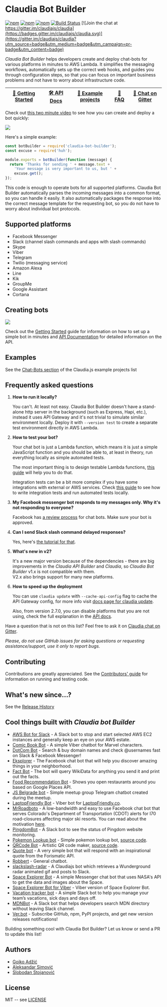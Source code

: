 # Claudia Bot Builder

[![npm](https://img.shields.io/npm/v/claudia-bot-builder.svg?maxAge=2592000?style=plastic)](https://www.npmjs.com/package/claudia-bot-builder)
[![npm](https://img.shields.io/npm/dt/claudia-bot-builder.svg?maxAge=2592000?style=plastic)](https://www.npmjs.com/package/claudia-bot-builder)
[![npm](https://img.shields.io/npm/l/claudia-bot-builder.svg?maxAge=2592000?style=plastic)](https://github.com/claudiajs/claudia-bot-builder/blob/master/LICENSE)
[![Build Status](https://travis-ci.org/claudiajs/claudia-bot-builder.svg?branch=master)](https://travis-ci.org/claudiajs/claudia-bot-builder)
[![Join the chat at https://gitter.im/claudiajs/claudia](https://badges.gitter.im/claudiajs/claudia.svg)](https://gitter.im/claudiajs/claudia?utm_source=badge&utm_medium=badge&utm_campaign=pr-badge&utm_content=badge)

_Claudia Bot Builder_ helps developers create and deploy chat-bots for various platforms in minutes to AWS Lambda. It simplifies the messaging workflows, automatically sets up the correct web hooks, and guides you through configuration steps, so that you can focus on important business problems and not have to worry about infrastructure code.

| [🚀 Getting Started](https://claudiajs.com/tutorials/hello-world-chatbot.html) | [🛠 API Docs](docs/API.md) | [🤖 Example projects](https://github.com/claudiajs/example-projects#chat-bots) | [🤔 FAQ](#frequently-asked-questions) | [💬 Chat on Gitter](https://gitter.im/claudiajs/claudia) |
|-----------------|----------|------------------|-----|----|

Check out [this two minute video](https://youtu.be/NvCfEuD3Nk4) to see how you can create and deploy a bot quickly:

[![](https://claudiajs.com/assets/claudia-bot-builder-video.jpg)](https://youtu.be/NvCfEuD3Nk4)

Here's a simple example:

```javascript
const botBuilder = require('claudia-bot-builder');
const excuse = require('huh');

module.exports = botBuilder(function (message) {
  return 'Thanks for sending ' + message.text +
    'Your message is very important to us, but ' +
    excuse.get();
});
```

This code is enough to operate bots for all supported platforms. Claudia Bot Builder automatically parses the incoming messages into a common format, so you can handle it easily. It also automatically packages the response into the correct message template for the requesting bot, so you do not have to worry about individual bot protocols.

## Supported platforms

* Facebook Messenger
* Slack (channel slash commands and apps with slash commands)
* Skype
* Viber
* Telegram
* Twilio (messaging service)
* Amazon Alexa
* Line
* Kik
* GroupMe
* Google Assistant
* Cortana

## Creating bots

[![](https://nodei.co/npm/claudia-bot-builder.svg?downloads=true&downloadRank=true&stars=true)](https://www.npmjs.com/package/claudia-bot-builder)

Check out the [Getting Started](https://claudiajs.com/tutorials/hello-world-chatbot.html) guide for information on how to set up a simple bot in minutes and [API Documentation](docs/API.md) for detailed information on the API.

## Examples

See the [Chat-Bots section](https://github.com/claudiajs/example-projects#chat-bots) of the Claudia.js example projects list

## Frequently asked questions

1. **How to run it locally?**

   You can't. At least not easy. Claudia Bot Builder doesn't have a stand-alone http server in the background (such as Express, Hapi, etc.), instead it uses API Gateway and it's not trivial to simulate similar environment locally. Deploy it with `--version test` to create a separate test environment directly in AWS Lambda.

2. **How to test your bot?**

   Your chat bot is just a Lambda function, which means it is just a simple JavaScript function and you should be able to, at least in theory, run everything locally as simple automated tests.

   The most important thing is to design testable Lambda functions, [this guide](https://claudiajs.com/tutorials/designing-testable-lambdas.html) will help you to do that.

   Integration tests can be a bit more complex if you have some integrations with external or AWS services. Check [this guide](https://claudiajs.com/tutorials/testing-locally.html) to see how to write integration tests and run automated tests locally.

3. **My Facebook messenger bot responds to my messages only. Why it's not responding to everyone?**

   Facebook has [a review process](https://developers.facebook.com/docs/messenger-platform/app-review) for chat bots. Make sure your bot is approved.

4. **Can I send Slack slash command delayed responses?**

   Yes, here's [the tutorial for that](https://claudiajs.com/tutorials/slack-delayed-responses.html).

5. **What's new in v2?**

   It's a new major version because of the dependencies - there are big improvements in the _Claudia API Builder_ and _Claudia_, so _Claudia Bot Builder_ v1.x is not compatible with them.  
   V2.x also brings support for many new platforms.

6. **How to speed up the deployment**

   You can use `claudia update` with `--cache-api-config` flag to cache the API Gateway config, for more info visit [docs page for claudia update](https://github.com/claudiajs/claudia/blob/master/docs/update.md).

   Also, from version 2.7.0, you can disable platforms that you are not using, check the full explanation in the [API docs](https://github.com/claudiajs/claudia-bot-builder/blob/master/docs/API.md#selecting-platforms).

Have a question that is not on this list? Feel free to ask it on [Claudia chat on Gitter](https://gitter.im/claudiajs/claudia).

_Please, do not use GitHub issues for asking questions or requesting assistance/support, use it only to report bugs._

## Contributing

Contributions are greatly appreciated. See the [Contributors' guide](CONTRIBUTING.md) for information on running and testing code.

## What's new since...?

See the [Release History](https://github.com/claudiajs/claudia-bot-builder/releases)

## Cool things built with _Claudia bot Builder_

- [AWS Bot for Slack](https://github.com/andypowe11/AWS-Claudia-AWSBot) - A Slack bot to stop and start selected AWS EC2 instances and generally keep an eye on your AWS estate.
- [Comic Book Bot](https://github.com/stojanovic/comic-book-bot) - A simple Viber chatbot for Marvel characters.
- [DotCom Bot](http://dotcom.montoyaindustries.com) - Search & buy domain names and check @usernames fast on Slack & Facebook Messenger!
- [Eksplorer](http://eksplo.weebly.com) - The Facebook chat bot that will help you discover amazing things in your neighborhood.
- [Fact Bot](https://github.com/claudiajs/example-projects/tree/master/bot-with-buttons) - The bot will query WikiData for anything you send it and print out the facts.
- [Food Recommendation Bot](https://github.com/lnmunhoz/food-recommendation-bot) - Shows you open restaurants around you based on Google Places API.
- [JS Belgrade bot](https://github.com/JSBelgrade/jsbelgrade-chatbot) - Simple meetup group Telegram chatbot created during the meetup.
- [LaptopFriendly Bot](https://github.com/stojanovic/laptop-friendly-bot) - Viber bot for [LaptopFriendly.co](https://laptopfriendly.co).
- [MrRoadboto](https://github.com/antsankov/MrRoadboto) - A low-bandwidth and easy to use Facebook chat bot that serves Colorado's Department of Transportation (CDOT) alerts for I70 road-closures affecting major ski resorts. You can read about the motivation [here](https://medium.com/@antsankov/domo-arigato-mr-roadboto-pt-1-introducing-the-problem-b0d44e384dc#.tcsq9nrs4).
- [PingdomBot](https://github.com/andypowe11/AWS-Claudia-PingdomBot) - A Slack bot to see the status of Pingdom website monitoring.
- [Pokemon Lookup bot](https://www.facebook.com/PokedexLookup/) - Simple pokemon lookup bot, [source code](https://github.com/kirkins/PokedexBot).
- [QRCode Bot](https://www.facebook.com/QRCode-Bot-1779956152289103/) - Artistic QR code maker, [source code](https://github.com/jveres/qrcode-bot).
- [Quote bot](https://github.com/philnash/quote-bot) - A very simple bot that will respond with an inspirational quote from the Forismatic API.
- [Robbert](https://www.facebook.com/Robbert-1119546194768078) - General chatbot.
- [slackslash-radar](https://github.com/Ibuprofen/slackslash-radar) - A Claudiajs bot which retrieves a Wunderground radar animated gif and posts to Slack.
- [Space Explorer Bot](https://github.com/stojanovic/space-explorer-bot) - A simple Messenger chat bot that uses NASA's API to get the data and images about the Space.
- [Space Explorer Bot for Viber](https://github.com/stojanovic/space-explorer-bot-viber) - Viber version of Space Explorer Bot.
- [Vacation tracker bot](http://vacationtrackerbot.com/) - A simple Slack bot to help you manage your team’s vacations, sick days and days off.
- [MDNBot](https://vejather.github.io/mdn-bot-landing-page/) - A Slack bot that helps developers search MDN directory without leaving Slack channel.
- [Ver.bot](https://rping.github.io/Ver.bot-site) - Subscribe GitHub, npm, PyPI projects, and get new version releases notifications!

Building something cool with Claudia Bot Builder? Let us know or send a PR to update this list!

## Authors

* [Gojko Adžić](https://github.com/gojko)
* [Aleksandar Simović](https://github.com/simalexan)
* [Slobodan Stojanović](https://github.com/stojanovic)

## License

MIT -- see [LICENSE](LICENSE)
